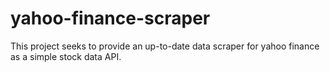 # yahoo-finance-scraper
This project seeks to provide an up-to-date data scraper for yahoo finance as a simple stock data API.
